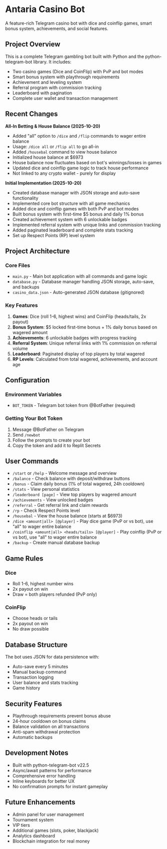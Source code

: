 # Antaria Casino Bot

A feature-rich Telegram casino bot with dice and coinflip games, smart bonus system, achievements, and social features.

## Project Overview

This is a complete Telegram gambling bot built with Python and the python-telegram-bot library. It includes:
- Two casino games (Dice and CoinFlip) with PvP and bot modes
- Smart bonus system with playthrough requirements
- Achievement and leveling system
- Referral program with commission tracking
- Leaderboard with pagination
- Complete user wallet and transaction management

## Recent Changes

**All-In Betting & House Balance (2025-10-20)**
- Added "all" option to `/dice` and `/flip` commands to wager entire balance
- Usage: `/dice all` or `/flip all` to go all-in
- Added `/housebal` command to view house balance
- Initialized house balance at $6973
- House balance now fluctuates based on bot's winnings/losses in games
- Updated dice and coinflip game logic to track house performance
- Not linked to any crypto wallet - purely for display

**Initial Implementation (2025-10-20)**
- Created database manager with JSON storage and auto-save functionality
- Implemented core bot structure with all game mechanics
- Added dice and coinflip games with both PvP and bot modes
- Built bonus system with first-time $5 bonus and daily 1% bonus
- Created achievement system with 6 unlockable badges
- Implemented referral system with unique links and commission tracking
- Added paginated leaderboard and complete stats tracking
- Set up Respect Points (RP) level system

## Project Architecture

### Core Files
- `main.py` - Main bot application with all commands and game logic
- `database.py` - Database manager handling JSON storage, auto-save, and backups
- `casino_data.json` - Auto-generated JSON database (gitignored)

### Key Features
1. **Games**: Dice (roll 1-6, highest wins) and CoinFlip (heads/tails, 2x payout)
2. **Bonus System**: $5 locked first-time bonus + 1% daily bonus based on wagered amount
3. **Achievements**: 6 unlockable badges with progress tracking
4. **Referral System**: Unique referral links with 1% commission on referral volume
5. **Leaderboard**: Paginated display of top players by total wagered
6. **RP Levels**: Calculated from total wagered, achievements, and account age

## Configuration

### Environment Variables
- `BOT_TOKEN` - Telegram bot token from @BotFather (required)

### Getting Your Bot Token
1. Message @BotFather on Telegram
2. Send `/newbot`
3. Follow the prompts to create your bot
4. Copy the token and add it to Replit Secrets

## User Commands

- `/start` or `/help` - Welcome message and overview
- `/balance` - Check balance with deposit/withdraw buttons
- `/bonus` - Claim daily bonus (1% of total wagered, 24h cooldown)
- `/stats` - View personal statistics
- `/leaderboard [page]` - View top players by wagered amount
- `/achievements` - View unlocked badges
- `/referral` - Get referral link and claim rewards
- `/rp` - Check Respect Points level
- `/housebal` - View the house balance (starts at $6973)
- `/dice <amount|all> [@player]` - Play dice game (PvP or vs bot), use "all" to wager entire balance
- `/coinflip <amount|all> <heads/tails> [@player]` - Play coinflip (PvP or vs bot), use "all" to wager entire balance
- `/backup` - Create manual database backup

## Game Rules

### Dice
- Roll 1-6, highest number wins
- 2x payout on win
- Draw = both players refunded (PvP only)

### CoinFlip
- Choose heads or tails
- 2x payout on win
- No draw possible

## Database Structure

The bot uses JSON for data persistence with:
- Auto-save every 5 minutes
- Manual backup command
- Transaction logging
- User balance and stats tracking
- Game history

## Security Features

- Playthrough requirements prevent bonus abuse
- 24-hour cooldown on bonus claims
- Balance validation on all transactions
- Anti-spam withdrawal protection
- Automatic backups

## Development Notes

- Built with python-telegram-bot v22.5
- Async/await patterns for performance
- Comprehensive error handling
- Inline keyboards for better UX
- No confirmation prompts for instant gameplay

## Future Enhancements

- Admin panel for user management
- Tournament system
- VIP tiers
- Additional games (slots, poker, blackjack)
- Analytics dashboard
- Blockchain integration for real money
